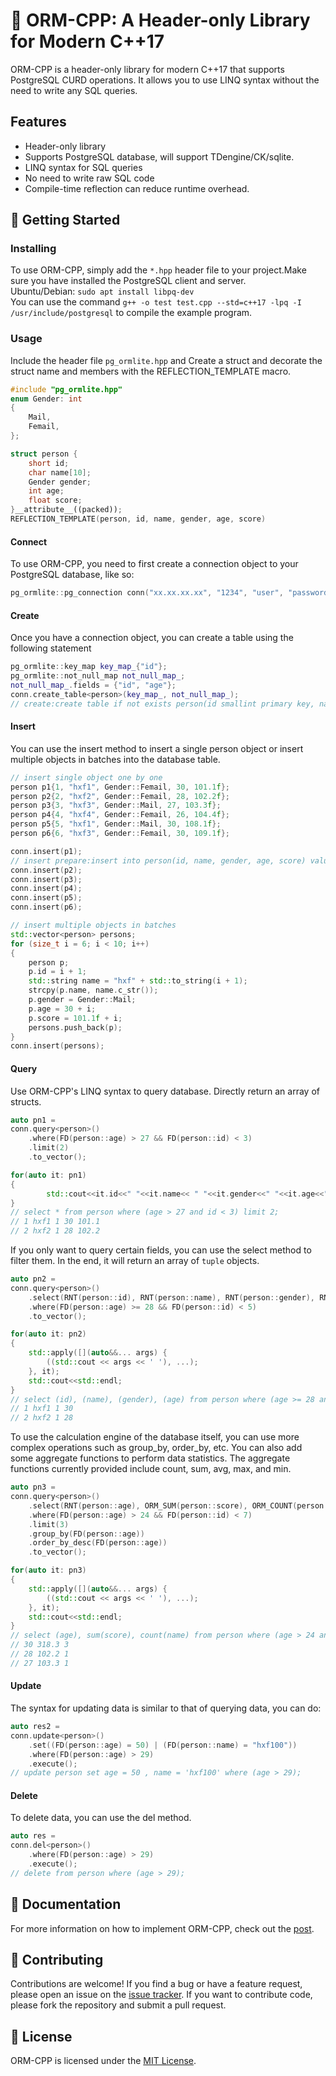 
# 🌟 ORM-CPP: A Header-only Library for Modern C++17

ORM-CPP is a header-only library for modern C++17 that supports PostgreSQL CURD operations. It allows you to use LINQ syntax without the need to write any SQL queries.

## Features
- Header-only library
- Supports PostgreSQL database, will support TDengine/CK/sqlite.
- LINQ syntax for SQL queries
- No need to write raw SQL code
- Compile-time reflection can reduce runtime overhead.

## 🚀 Getting Started

### Installing

To use ORM-CPP, simply add the `*.hpp` header file to your project.Make sure you have installed the PostgreSQL client and server.  
Ubuntu/Debian: `sudo apt install libpq-dev`  
You can use the command `g++ -o test test.cpp --std=c++17 -lpq -I /usr/include/postgresql` to compile the example program.

### Usage

Include the header file `pg_ormlite.hpp` and Create a struct and decorate the struct name and members with the REFLECTION_TEMPLATE macro.
```cpp
#include "pg_ormlite.hpp"
enum Gender: int
{
    Mail,
    Femail,
};

struct person {
    short id;
    char name[10];
    Gender gender;
    int age;
    float score;
}__attribute__((packed));
REFLECTION_TEMPLATE(person, id, name, gender, age, score)
```
#### Connect
To use ORM-CPP, you need to first create a connection object to your PostgreSQL database, like so:

```cpp
pg_ormlite::pg_connection conn("xx.xx.xx.xx", "1234", "user", "password", "dbname");
```
#### Create
Once you have a connection object, you can create a table using the following statement
```cpp
pg_ormlite::key_map key_map_{"id"};
pg_ormlite::not_null_map not_null_map_;
not_null_map_.fields = {"id", "age"};
conn.create_table<person>(key_map_, not_null_map_);
// create:create table if not exists person(id smallint primary key, name varchar(10), gender integer, age integer not null, score real);
```
#### Insert
You can use the insert method to insert a single person object or insert multiple objects in batches into the database table.
``` cpp
// insert single object one by one
person p1{1, "hxf1", Gender::Femail, 30, 101.1f};
person p2{2, "hxf2", Gender::Femail, 28, 102.2f};
person p3{3, "hxf3", Gender::Mail, 27, 103.3f};
person p4{4, "hxf4", Gender::Femail, 26, 104.4f};
person p5{5, "hxf1", Gender::Mail, 30, 108.1f};
person p6{6, "hxf3", Gender::Femail, 30, 109.1f};

conn.insert(p1);
// insert prepare:insert into person(id, name, gender, age, score) values($1, $2, $3, $4, $5);
conn.insert(p2);
conn.insert(p3);
conn.insert(p4);
conn.insert(p5);
conn.insert(p6);

// insert multiple objects in batches
std::vector<person> persons;
for (size_t i = 6; i < 10; i++)
{
    person p;
    p.id = i + 1;
    std::string name = "hxf" + std::to_string(i + 1);
    strcpy(p.name, name.c_str());
    p.gender = Gender::Mail;
    p.age = 30 + i;
    p.score = 101.1f + i;
    persons.push_back(p);
}
conn.insert(persons);
```
#### Query 
Use ORM-CPP's LINQ syntax to query database. Directly return an array of structs.
``` cpp
auto pn1 = 
conn.query<person>()
    .where(FD(person::age) > 27 && FD(person::id) < 3)
    .limit(2)
    .to_vector();

for(auto it: pn1)
{
        std::cout<<it.id<<" "<<it.name<< " "<<it.gender<<" "<<it.age<<" "<<it.score<<std::endl;
}
// select * from person where (age > 27 and id < 3) limit 2;
// 1 hxf1 1 30 101.1
// 2 hxf2 1 28 102.2
```
If you only want to query certain fields, you can use the select method to filter them. In the end, it will return an array of `tuple` objects.

```cpp
auto pn2 = 
conn.query<person>()
    .select(RNT(person::id), RNT(person::name), RNT(person::gender), RNT(person::age))
    .where(FD(person::age) >= 28 && FD(person::id) < 5)
    .to_vector();

for(auto it: pn2)
{
    std::apply([](auto&&... args) {
        ((std::cout << args << ' '), ...);
    }, it);
    std::cout<<std::endl;
}
// select (id), (name), (gender), (age) from person where (age >= 28 and id < 5);
// 1 hxf1 1 30 
// 2 hxf2 1 28 
```
To use the calculation engine of the database itself, you can use more complex operations such as group_by, order_by, etc. You can also add some aggregate functions to perform data statistics. The aggregate functions currently provided include count, sum, avg, max, and min.
```cpp
auto pn3 = 
conn.query<person>()
    .select(RNT(person::age), ORM_SUM(person::score), ORM_COUNT(person::name))
    .where(FD(person::age) > 24 && FD(person::id) < 7)
    .limit(3)
    .group_by(FD(person::age))
    .order_by_desc(FD(person::age))
    .to_vector();

for(auto it: pn3)
{
    std::apply([](auto&&... args) {
        ((std::cout << args << ' '), ...);
    }, it);
    std::cout<<std::endl;
}
// select (age), sum(score), count(name) from person where (age > 24 and id < 7) group by (age) order by age desc limit 3;
// 30 318.3 3 
// 28 102.2 1 
// 27 103.3 1 
```
#### Update 
The syntax for updating data is similar to that of querying data, you can do:

```cpp
auto res2 =
conn.update<person>()
    .set((FD(person::age) = 50) | (FD(person::name) = "hxf100"))
    .where(FD(person::age) > 29)
    .execute();
// update person set age = 50 , name = 'hxf100' where (age > 29);
```

#### Delete 
To delete data, you can use the del method.
```cpp
auto res = 
conn.del<person>()
    .where(FD(person::age) > 29)
    .execute();
// delete from person where (age > 29);
```

## 📖 Documentation

For more information on how to implement ORM-CPP, check out the [post](https://zhuanlan.zhihu.com/p/629445959).

## 🤝 Contributing

Contributions are welcome! If you find a bug or have a feature request, please open an issue on the [issue tracker](https://github.com/hanson-young/orm-cpp/issues). If you want to contribute code, please fork the repository and submit a pull request.

## 📃 License

ORM-CPP is licensed under the [MIT License](https://github.com/hanson-young/orm-cpp/blob/main/LICENSE).
